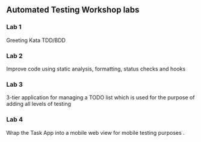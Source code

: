 ## Automated Testing Workshop labs

### Lab 1

Greeting Kata TDD/BDD

### Lab 2 

Improve code using static analysis, formatting, status checks and hooks

### Lab 3

3-tier application for managing a TODO list which is used for the purpose of adding all levels of testing

### Lab 4

Wrap the Task App into a mobile web view for mobile testing purposes
.